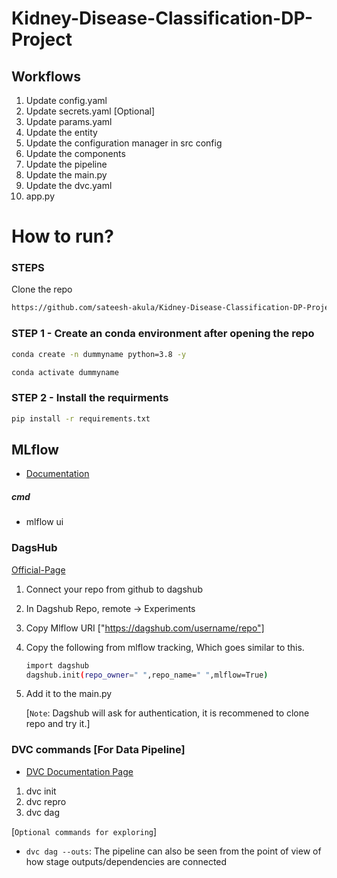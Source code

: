 # Kidney-Disease-Classification-DP-Project

## Workflows
 1. Update config.yaml
2. Update secrets.yaml [Optional]
3. Update params.yaml
4. Update the entity
5. Update the configuration manager in src config
6. Update the components
7. Update the pipeline 
8. Update the main.py
9. Update the dvc.yaml
10. app.py

# How to run?

### STEPS

Clone the repo

```bash
https://github.com/sateesh-akula/Kidney-Disease-Classification-DP-Project
```

### STEP 1 - Create an conda environment after opening the repo

```bash
conda create -n dummyname python=3.8 -y
```

```bash
conda activate dummyname
```

### STEP 2 - Install the requirments
```bash
pip install -r requirements.txt
```



## MLflow

- [Documentation](https://mlflow.org/docs/latest/index.html)


##### cmd
- mlflow ui


### DagsHub
[Official-Page](https://dagshub.com/)

1. Connect your repo from github to dagshub
2. In Dagshub Repo, remote -> Experiments
3. Copy Mlflow URI ["https://dagshub.com/username/repo"]
4. Copy the following from mlflow tracking, Which goes similar to this.

    ```bash
    import dagshub
    dagshub.init(repo_owner=" ",repo_name=" ",mlflow=True)
    ```
5. Add it to the main.py 

    [`Note`: Dagshub will ask for authentication, it is recommened to clone repo and try it.]

### DVC commands [For Data Pipeline]

- [DVC Documentation Page](https://dvc.org/doc/command-reference)

1. dvc init
2. dvc repro
3. dvc dag

  [`Optional commands for exploring`]
   - `dvc dag --outs`:  The pipeline can also be seen from the point of view of how stage outputs/dependencies are connected



